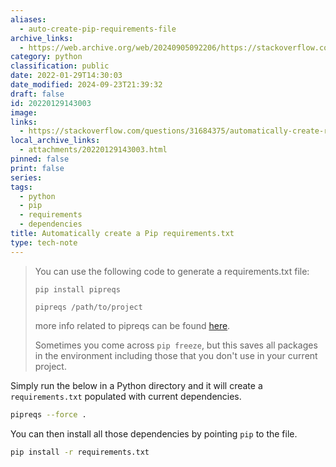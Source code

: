 ```yaml
---
aliases:
  - auto-create-pip-requirements-file
archive_links:
  - https://web.archive.org/web/20240905092206/https://stackoverflow.com/questions/31684375/automatically-create-file-requirements-txt
category: python
classification: public
date: 2022-01-29T14:30:03
date_modified: 2024-09-23T21:39:32
draft: false
id: 20220129143003
image: 
links:
  - https://stackoverflow.com/questions/31684375/automatically-create-requirements-txt
local_archive_links:
  - attachments/20220129143003.html
pinned: false
print: false
series: 
tags:
  - python
  - pip
  - requirements
  - dependencies
title: Automatically create a Pip requirements.txt
type: tech-note
---
```


> You can use the following code to generate a requirements.txt file:
> 
>     pip install pipreqs
>     
>     pipreqs /path/to/project
>     
> 
> more info related to pipreqs can be found [here](https://github.com/bndr/pipreqs).
> 
> Sometimes you come across `pip freeze`, but this saves all packages in the environment including those that you don't use in your current project.

Simply run the below in a Python directory and it will create a `requirements.txt` populated with current dependencies.

```sh
pipreqs --force .
```

You can then install all those dependencies by pointing `pip` to the file.

```sh
pip install -r requirements.txt
```